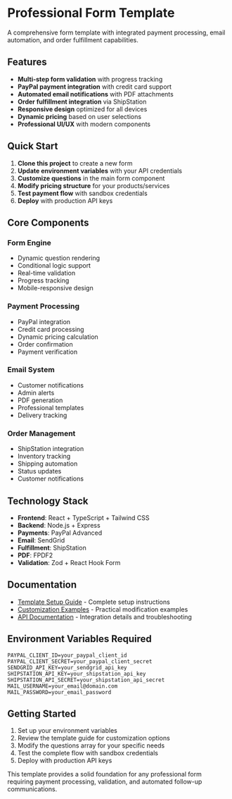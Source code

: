 # Professional Form Template

A comprehensive form template with integrated payment processing, email automation, and order fulfillment capabilities.

## Features

- **Multi-step form validation** with progress tracking
- **PayPal payment integration** with credit card support
- **Automated email notifications** with PDF attachments
- **Order fulfillment integration** via ShipStation
- **Responsive design** optimized for all devices
- **Dynamic pricing** based on user selections
- **Professional UI/UX** with modern components

## Quick Start

1. **Clone this project** to create a new form
2. **Update environment variables** with your API credentials
3. **Customize questions** in the main form component
4. **Modify pricing structure** for your products/services
5. **Test payment flow** with sandbox credentials
6. **Deploy** with production API keys

## Core Components

### Form Engine
- Dynamic question rendering
- Conditional logic support
- Real-time validation
- Progress tracking
- Mobile-responsive design

### Payment Processing
- PayPal integration
- Credit card processing
- Dynamic pricing calculation
- Order confirmation
- Payment verification

### Email System
- Customer notifications
- Admin alerts
- PDF generation
- Professional templates
- Delivery tracking

### Order Management
- ShipStation integration
- Inventory tracking
- Shipping automation
- Status updates
- Customer notifications

## Technology Stack

- **Frontend**: React + TypeScript + Tailwind CSS
- **Backend**: Node.js + Express
- **Payments**: PayPal Advanced
- **Email**: SendGrid
- **Fulfillment**: ShipStation
- **PDF**: FPDF2
- **Validation**: Zod + React Hook Form

## Documentation

- [Template Setup Guide](TEMPLATE_GUIDE.md) - Complete setup instructions
- [Customization Examples](CUSTOMIZATION_EXAMPLES.md) - Practical modification examples
- [API Documentation](API_DOCUMENTATION.md) - Integration details and troubleshooting

## Environment Variables Required

```
PAYPAL_CLIENT_ID=your_paypal_client_id
PAYPAL_CLIENT_SECRET=your_paypal_client_secret
SENDGRID_API_KEY=your_sendgrid_api_key
SHIPSTATION_API_KEY=your_shipstation_api_key
SHIPSTATION_API_SECRET=your_shipstation_api_secret
MAIL_USERNAME=your_email@domain.com
MAIL_PASSWORD=your_email_password
```

## Getting Started

1. Set up your environment variables
2. Review the template guide for customization options
3. Modify the questions array for your specific needs
4. Test the complete flow with sandbox credentials
5. Deploy with production API keys

This template provides a solid foundation for any professional form requiring payment processing, validation, and automated follow-up communications.